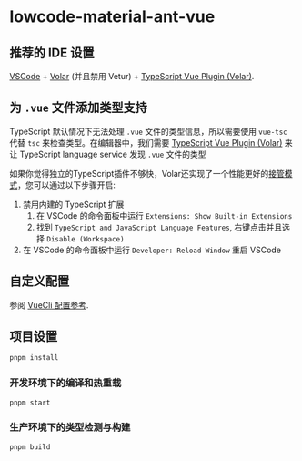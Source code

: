 # lowcode-material-ant-vue

## 推荐的 IDE 设置

[VSCode](https://code.visualstudio.com/) + [Volar](https://marketplace.visualstudio.com/items?itemName=Vue.volar) (并且禁用 Vetur) + [TypeScript Vue Plugin (Volar)](https://marketplace.visualstudio.com/items?itemName=Vue.vscode-typescript-vue-plugin).

## 为 `.vue` 文件添加类型支持

TypeScript 默认情况下无法处理 `.vue` 文件的类型信息，所以需要使用 `vue-tsc` 代替 `tsc` 来检查类型。在编辑器中，我们需要 [TypeScript Vue Plugin (Volar)](https://marketplace.visualstudio.com/items?itemName=Vue.vscode-typescript-vue-plugin) 来让 TypeScript language service 发现 `.vue` 文件的类型

如果你觉得独立的TypeScript插件不够快，Volar还实现了一个性能更好的[接管模式](https://github.com/johnsoncodehk/volar/discussions/471#discussioncomment-1361669)，您可以通过以下步骤开启:

1. 禁用内建的 TypeScript 扩展
    1) 在 VSCode 的命令面板中运行 `Extensions: Show Built-in Extensions`
    2) 找到 `TypeScript and JavaScript Language Features`, 右键点击并且选择 `Disable (Workspace)`
2. 在 VSCode 的命令面板中运行 `Developer: Reload Window` 重启 VSCode

## 自定义配置

参阅 [VueCli 配置参考](https://cli.vuejs.org/zh/config/).

## 项目设置

```sh
pnpm install
```

### 开发环境下的编译和热重载

```sh
pnpm start
```

### 生产环境下的类型检测与构建

```sh
pnpm build
```
